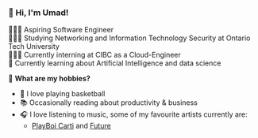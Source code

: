 ### 👋 Hi, I'm Umad!

👨🏻‍💻 Aspiring Software Engineer<br/>
👩🏻‍🎓 Studying Networking and Information Technology Security at Ontario Tech University<br/>
🤹🏼‍♂️ Currently interning at CIBC as a Cloud-Engineer <br/>
💭 Currently learning about Artificial Intelligence and data science<br/>

🎨 **What are my hobbies?**
- 🏀 I love playing basketball<br/> 
- 📚 Occasionally reading about productivity & business<br/>
- 🎧 I love listening to music, some of my favourite artists currently are:<br/>
  - [PlayBoi Carti](https://open.spotify.com/artist/699OTQXzgjhIYAHMy9RyPD) and [Future](https://open.spotify.com/artist/1RyvyyTE3xzB2ZywiAwp0i?si=4qdVMTpyT7i3051v7It8SQ)
